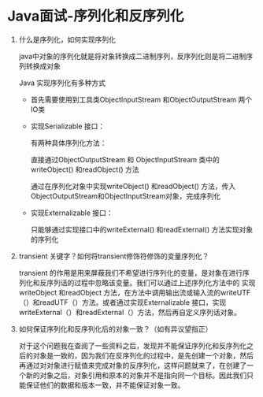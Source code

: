 # Java面试-序列化和反序列化

1. 什么是序列化，如何实现序列化

   java中对象的序列化就是将对象转换成二进制序列，反序列化则是将二进制序列转换成对象

   Java 实现序列化有多种方式

   - 首先需要使用到工具类ObjectInputStream 和ObjectOutputStream 两个IO类

   - 实现Serializable 接口：

     有两种具体序列化方法：

     直接通过ObjectOutputStream 和 ObjectInputStream 类中的 writeObject() 和readObject() 方法

     通过在序列化对象中实现writeObject() 和readObject() 方法，传入ObjectOutputStream和ObjectInputStream对象，完成序列化 

   - 实现Externalizable 接口： 

     只能够通过实现接口中的writeExternal() 和readExternal() 方法实现对象的序列化

2. transient 关键字？如何将transient修饰符修饰的变量序列化？ 

   transient 的作用是用来屏蔽我们不希望进行序列化的变量，是对象在进行序列化和反序列话的过程中忽略该变量。我们可以通过上述序列化方法中的 实现writeObject 和readObject 方法，在方法中调用输出流或输入流的writeUTF（）和readUTF（）方法。或者通过实现Externalizable 接口，实现writeExternal（）和readExternal（）方法，然后再自定义序列话对象。

3. 如何保证序列化和反序列化后的对象一致？（如有异议望指正） 

   对于这个问题我在查阅了一些资料之后，发现并不能保证序列化和反序列化之后的对象是一致的，因为我们在反序列化的过程中，是先创建一个对象，然后再通过对对象进行赋值来完成对象的反序列化，这样问题就来了，在创建了一个新的对象之后，对象引用和原本的对象并不是指向同一个目标。因此我们只能保证他们的数据和版本一致，并不能保证对象一致。




